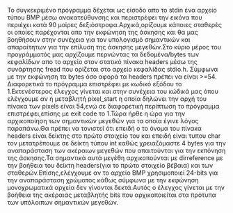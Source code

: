 Το συγκεκριμένο πρόγραμμα δέχεται ως είσοδο απο το stdin ένα αρχείο τύπου BMP  μέσω ανακατεύθυνσης και περιστρέφει την 
εικόνα που περιέχει κατά 90 μοίρες δεξιόστροφα.Αρχικά,ορίζουμε κάποιες σταθερές οι οποίες παρέχονται απο την εκφώνηση της 
άσκησης και θα μας βοηθήσουν στην συνέχεια για τον υπολογισμό σημαντικών και απαραίτητων για την επίλυση της άσκησης
μεγεθών.Στο κύριο μέρος του προγράμματός μας αρχίζουμε περνώντας τα δεδομένα/bytes των κεφαλίδων απο το αρχείο στον
στατικό πίνακα headers μέσω της συνάρτησης fread που ορίζεται στο αρχείο κεφαλίδας stdio.h. Σύμφωνα με την εκφώνηση τα bytes όσο αφορά τα headers πρέπει να είναι >=54. Διαφορετικά το πρόγραμμα επιστρέφει με κωδικό εξόδου το 1.Εκτενέστερος 
έλεγχος γίνεται και στην συνέχεια του κώδικά μας όπου ελέγχουμε αν η μεταβλητή pixel_start η οποία δηλώνει την αρχή του
πίνακα των pixels είναι 54,ενώ σε διαφορετική περίπτωση το πρόγραμμα επιστρέφει,επίσης με exit code το 1.Τώρα ήρθε η
ώρα για την αρχικοποίηση των σημαντικών μεγεθών για τα οποία έγινε λόγος παραπάνω.Θα πρέπει να τονιστεί ότι  επειδή ο το όνομα του πίνακα  headers είναι δείκτης στο πρώτο στοιχείο  του και επειδή είναι τυπου char τον μετατρέπουμε σε δείκτη τύπου int καθώς χρειαζόμαστε 4 bytes για  την αναπαράσταση των ακέραιων μεγεθών που απαιτούνται για την 
 εκπόνηση της άσκησης.Τα σημαντικά αυτά μεγέθη αρχικοπούνται με dirreference με την βοήθεια του δείκτη headers(για το
 πρώτο στοιχείο βέβαια) και των σταθερών.Επίσης,ελέγχουμε αν το αρχείο BMP χρησιμοποιεί 24-bits για την αναπαράσταση χρώματος κάθως σύμφωνα με την εκφώνηση μονοχρωματικά αρχεία δεν γίνονται δεκτά.Αυτός ο έλεγχος γίνεται με την βοήθεια 
 της ακέραιας μεταβλητής bits που αρχικοποιείται στα πρότυπα των υπόλοιπων σημαντικών μεγεθών.
   
    
        
    
